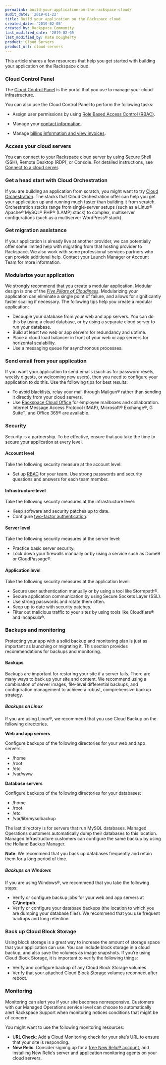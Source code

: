 ```yaml
---
permalink: build-your-application-on-the-rackspace-cloud/
audit_date: '2019-01-22'
title: Build your application on the Rackspace cloud
created_date: '2019-02-05'
created_by: Rackspace Community
last_modified_date: '2019-02-05'
last_modified_by: Kate Dougherty
product: Cloud Servers
product_url: cloud-servers
---
```


This article shares a few resources that help you get started with building
your application on the Rackspace cloud.

### Cloud Control Panel

The [Cloud Control Panel](https://login.rackspace.com) is the portal that you
use to manage your cloud infrastructure.

You can also use the Cloud Control Panel to perform the following tasks:

- Assign user permissions by using [Role Based Access Control
  (RBAC)](/how-to/getting-started-with-role-based-access-control-rbac/).

- Manage your [contact information](/how-to/change-to-new-primary-contact/).

- Manage [billing information and view
  invoices](/how-to/billing-services-overview/).

### Access your cloud servers

You can connect to your Rackspace cloud server by using Secure Shell (SSH),
Remote Desktop (RDP), or Console. For detailed instructions, see [Connect to a
cloud server](/how-to/connect-to-a-cloud-server/).

### Get a head start with Cloud Orchestration

If you are building an application from scratch, you might want to try [Cloud
Orchestration](https://www.rackspace.com/en-us/cloud/orchestration). The
stacks that Cloud Orchestration offer can help you get your application up and
running much faster than building it from scratch. Orchestration stacks range
from single-server setups (such as a Linux&reg; Apache&reg; MySQL&reg;
PHP&reg; (LAMP) stack) to complex, multiserver configurations (such as a
multiserver WordPress&reg; stack).

### Get migration assistance

If your application is already live at another provider, we can potentially
offer some limited help with migrating from that hosting provider to
Rackspace. We also work with some professional services partners who can
provide additional help. Contact your Launch Manager or Account Team
for more information.

### Modularize your application

We strongly recommend that you create a modular application. Modular design is
one of the [_Five Pillars of
Cloudiness_](https://blog.rackspace.com/explore-the-five-pillars-of-cloudiness). Modularizing your application can eliminate a single point of
failure, and allows for significantly faster scaling if necessary. The
following tips help you create a modular application:

- Decouple your database from your web and app servers. You can do this by
  using a cloud database, or by using a separate cloud server to run your
  database.
- Build at least two web or app servers for redundancy and uptime.
- Place a cloud load balancer in front of your web or app servers for
  horizontal scalability.
- Use a messaging queue for asynchronous processes.

### Send email from your application

If you want your application to send emails (such as for password resets,
weekly digests, or welcoming new users), then you need to configure your
application to do this. Use the following tips for best results:

- To avoid blacklists, relay your mail through Mailgun&reg; rather than
  sending it directly from your cloud servers.
- Use [Rackspace Cloud Office](https://www.rackspace.com/en-us/email-hosting)
  for employee mailboxes and collaboration. Internet Message Access Protocol
  (IMAP), Microsoft&reg; Exchange&reg;, G Suite&trade;, and Office 365&reg;
  are available.

### Security

Security is a partnership. To be effective, ensure that you take the time
to secure your application at every level.

#### Account level

Take the following security measure at the account level:

- Set up [RBAC](/how-to/getting-started-with-role-based-access-control-rbac/)
  for your team. Use strong passwords and security questions and answers for
  each team member.

#### Infrastructure level

Take the following security measures at the infrastructure level:

- Keep software and security patches up to date.
- Configure [two-factor
  authentication](/how-to/myrackspace-multi-factor-authentication/).

#### Server level

Take the following security measures at the server level:

- Practice basic server security.
- Lock down your firewalls manually or by using a service such as Dome9 or
  CloudPassage&reg;.

#### Application level

Take the following security measures at the application level:

- Secure user authentication manually or by using a tool like Stormpath&reg;.
- Secure application communication by using Secure Sockets Layer (SSL).
- Use strong passwords and rotate them often.
- Keep up to date with security patches.
- Filter out malicious traffic to your sites by using tools like
  Cloudflare&reg; and Incapsula&reg;.

### Backups and monitoring

Protecting your app with a solid backup and monitoring plan is just as
important as launching or migrating it. This section provides recommendations
for backups and monitoring.

#### Backups

Backups are important for restoring your site if a server fails. There are
many ways to back up your site and content. We recommend using a combination
of server images, file-level differential backups, and configuration
management to achieve a robust, comprehensive backup strategy.

##### Backups on Linux

If you are using Linux&reg;, we recommend that you use Cloud Backup on the
following directories.

**Web and app servers**

Configure backups of the following directories for your web and app servers:

- /home
- /root
- /etc
- /var/www

**Database servers**

Configure backups of the following directories for your databases:

- /home
- /root
- /etc
- /var/lib/mysqlbackup

The last directory is for servers that run MySQL databases. Managed
Operations customers automatically dump their databases to this location.
Managed Infrastructure customers can configure the same backup by using
the Holland Backup Manager.

**Note**: We recommend that you back up databases frequently and retain them
for a long period of time.

##### Backups on Windows

If you are using Windows&reg;, we recommend that you take the following steps:

- Verify or configure backup jobs for your web and app servers at
  **C:\inetpub**.
- Verify or configure your database backups (the location to which you are
  dumping your database files). We recommend that you use frequent backups and
  long retention.

### Back up Cloud Block Storage

Using block storage is a great way to increase the amount of storage space
that your application can use. You can include block storage in a cloud
backup, and also save the volumes as image snapshots. If you’re using Cloud
Block Storage, it is important to verify the following things:

- Verify and configure backup of any Cloud Block Storage volumes.
- Verify that your attached Cloud Block Storage volumes reconnect after reboot.

### Monitoring

Monitoring can alert you if your site becomes nonresponsive. Customers with
our Managed Operations service level can choose to automatically alert
Rackspace Support when monitoring notices conditions that might be of concern.

You might want to use the following monitoring resources:

- **URL Check**: Add a Cloud Monitoring check for your site’s URL to ensure
  that your site is responding.
- **New Relic**: Consider signing up for a [free New Relic&reg;
  account](http://newrelic.com/rackspace), and installing New Relic’s server
  and application monitoring agents on your cloud servers.

